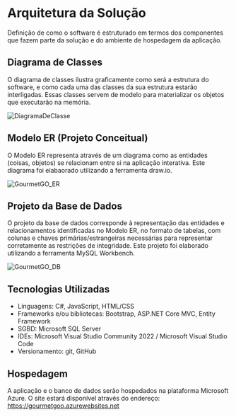 # Arquitetura da Solução

Definição de como o software é estruturado em termos dos componentes que fazem parte da solução e do ambiente de hospedagem da aplicação.

## Diagrama de Classes

O diagrama de classes ilustra graficamente como será a estrutura do software, e como cada uma das classes da sua estrutura estarão interligadas. Essas classes servem de modelo para materializar os objetos que executarão na memória.

![DiagramaDeClasse](https://github.com/ICEI-PUC-Minas-PMV-ADS/pmv-ads-2024-1-e2-proj-int-t3-grupo-05/assets/116202867/e1af3b84-f24d-4e14-a9f4-8a81ace3b515)

## Modelo ER (Projeto Conceitual)

O Modelo ER representa através de um diagrama como as entidades (coisas, objetos) se relacionam entre si na aplicação interativa.
Este diagrama foi elabaorado utilizando a ferramenta draw.io.

![GourmetGO_ER](https://github.com/ICEI-PUC-Minas-PMV-ADS/pmv-ads-2024-1-e2-proj-int-t3-grupo-05/assets/116202867/c7f0fbd3-23e8-44cd-94d9-e48904785d3a)

## Projeto da Base de Dados

O projeto da base de dados corresponde à representação das entidades e relacionamentos identificadas no Modelo ER, no formato de tabelas, com colunas e chaves primárias/estrangeiras necessárias para representar corretamente as restrições de integridade.
Este projeto foi elaborado utilizando a ferramenta MySQL Workbench.
 
![GourmetGO_DB](https://github.com/ICEI-PUC-Minas-PMV-ADS/pmv-ads-2024-1-e2-proj-int-t3-grupo-05/assets/116202867/0b2eb4c1-46c5-44d5-ab16-0fc921fee535)

## Tecnologias Utilizadas

- Linguagens: C#, JavaScript, HTML/CSS
- Frameworks e/ou bibliotecas: Bootstrap, ASP.NET Core MVC, Entity Framework
- SGBD: Microsoft SQL Server
- IDEs: Microsoft Visual Studio Community 2022 / Microsoft Visual Studio Code
- Versionamento: git, GitHub

## Hospedagem

A aplicação e o banco de dados serão hospedados na plataforma Microsoft Azure. O site estará disponível através do endereço: https://gourmetgoo.azurewebsites.net

